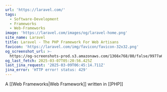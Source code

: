 ```yaml
---
url: 'https://laravel.com/'
tags:
  - Software-Development
  - Frameworks
  - Web-Frameworks
image: 'https://laravel.com/images/og/laravel-home.png'
site_name: Laravel
title: Laravel - The PHP Framework For Web Artisans
favicon: 'https://laravel.com/img/favicon/favicon-32x32.png'
og_screenshot_url: >-
  https://og-screenshots-prod.s3.amazonaws.com/1366x768/80/false/9977a69b1c572cc8d9911eae8d7c636b6519e0236188a91859c903391ce4a2b6.jpeg
og_last_fetch: 2025-03-07T05:20:56.425Z
last_jina_request: '2025-03-09T06:45:14.711Z'
jina_error: 'HTTP error! status: 429'
---
```


A [[Web Frameworks|Web Framework]] written in [[PHP]]
